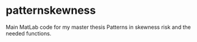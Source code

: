 # patternskewness
Main MatLab code for my master thesis Patterns in skewness risk and the needed functions.
